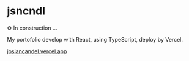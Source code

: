 # jsncndl

⚙ In construction ...

My portofolio develop with React, using TypeScript, deploy by Vercel.

[josiancandel.vercel.app](https://josiancandel.vercel.app/)


 
